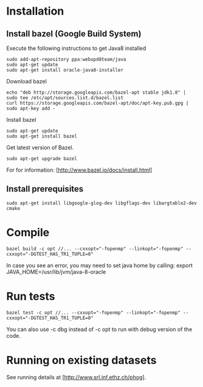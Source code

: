 # Installation

## Install bazel (Google Build System)

Execute the following instructions to get Java8 installed

```
sudo add-apt-repository ppa:webupd8team/java
sudo apt-get update
sudo apt-get install oracle-java8-installer
```

Download bazel

```
echo "deb http://storage.googleapis.com/bazel-apt stable jdk1.8" | sudo tee /etc/apt/sources.list.d/bazel.list
curl https://storage.googleapis.com/bazel-apt/doc/apt-key.pub.gpg | sudo apt-key add -
```

Install bazel

```
sudo apt-get update
sudo apt-get install bazel
```

Get latest version of Bazel.
```
sudo apt-get upgrade bazel
```

For for information: [http://www.bazel.io/docs/install.html]

## Install prerequisites

```
sudo apt-get install libgoogle-glog-dev libgflags-dev libargtable2-dev cmake
```

# Compile


```
bazel build -c opt //... --cxxopt="-fopenmp" --linkopt="-fopenmp" --cxxopt="-DGTEST_HAS_TR1_TUPLE=0"
```

In case you see an error, you may need to set java home by calling: export JAVA_HOME=/usr/lib/jvm/java-8-oracle

# Run tests

```
bazel test -c opt //... --cxxopt="-fopenmp" --linkopt="-fopenmp" --cxxopt="-DGTEST_HAS_TR1_TUPLE=0"
```

You can also use -c dbg instead of -c opt to run with debug version of the code.

# Running on existing datasets

See running details at [http://www.srl.inf.ethz.ch/phog].

